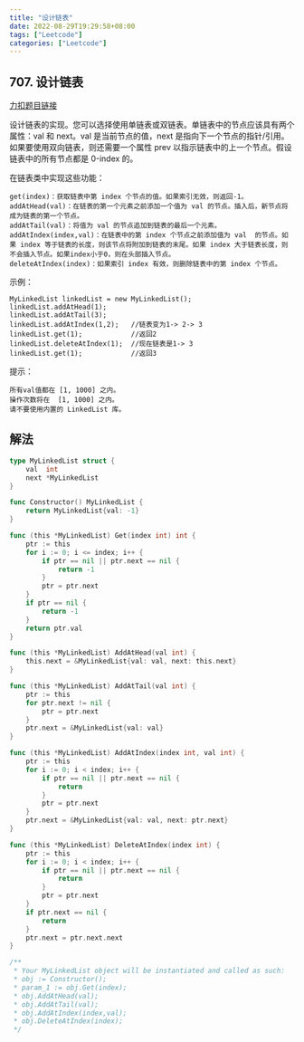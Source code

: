 ```yaml
---
title: "设计链表"
date: 2022-08-29T19:29:58+08:00
tags: ["Leetcode"]
categories: ["Leetcode"]
---
```


## 707. 设计链表

[力扣题目链接](https://leetcode.cn/problems/design-linked-list/)

设计链表的实现。您可以选择使用单链表或双链表。单链表中的节点应该具有两个属性：val 和 next。val 是当前节点的值，next 是指向下一个节点的指针/引用。如果要使用双向链表，则还需要一个属性 prev 以指示链表中的上一个节点。假设链表中的所有节点都是 0-index 的。

在链表类中实现这些功能：

    get(index)：获取链表中第 index 个节点的值。如果索引无效，则返回-1。
    addAtHead(val)：在链表的第一个元素之前添加一个值为 val 的节点。插入后，新节点将成为链表的第一个节点。
    addAtTail(val)：将值为 val 的节点追加到链表的最后一个元素。
    addAtIndex(index,val)：在链表中的第 index 个节点之前添加值为 val  的节点。如果 index 等于链表的长度，则该节点将附加到链表的末尾。如果 index 大于链表长度，则不会插入节点。如果index小于0，则在头部插入节点。
    deleteAtIndex(index)：如果索引 index 有效，则删除链表中的第 index 个节点。

示例：

    MyLinkedList linkedList = new MyLinkedList();
    linkedList.addAtHead(1);
    linkedList.addAtTail(3);
    linkedList.addAtIndex(1,2);   //链表变为1-> 2-> 3
    linkedList.get(1);            //返回2
    linkedList.deleteAtIndex(1);  //现在链表是1-> 3
    linkedList.get(1);            //返回3

提示：

    所有val值都在 [1, 1000] 之内。
    操作次数将在  [1, 1000] 之内。
    请不要使用内置的 LinkedList 库。


## 解法
```go
type MyLinkedList struct {
	val  int
	next *MyLinkedList
}

func Constructor() MyLinkedList {
	return MyLinkedList{val: -1}
}

func (this *MyLinkedList) Get(index int) int {
	ptr := this
	for i := 0; i <= index; i++ {
		if ptr == nil || ptr.next == nil {
			return -1
		}
		ptr = ptr.next
	}
	if ptr == nil {
		return -1
	}
	return ptr.val
}

func (this *MyLinkedList) AddAtHead(val int) {
	this.next = &MyLinkedList{val: val, next: this.next}
}

func (this *MyLinkedList) AddAtTail(val int) {
	ptr := this
	for ptr.next != nil {
		ptr = ptr.next
	}
	ptr.next = &MyLinkedList{val: val}
}

func (this *MyLinkedList) AddAtIndex(index int, val int) {
	ptr := this
	for i := 0; i < index; i++ {
		if ptr == nil || ptr.next == nil {
			return
		}
		ptr = ptr.next
	}
	ptr.next = &MyLinkedList{val: val, next: ptr.next}
}

func (this *MyLinkedList) DeleteAtIndex(index int) {
	ptr := this
	for i := 0; i < index; i++ {
		if ptr == nil || ptr.next == nil {
			return
		}
		ptr = ptr.next
	}
	if ptr.next == nil {
		return
	}
	ptr.next = ptr.next.next
}

/**
 * Your MyLinkedList object will be instantiated and called as such:
 * obj := Constructor();
 * param_1 := obj.Get(index);
 * obj.AddAtHead(val);
 * obj.AddAtTail(val);
 * obj.AddAtIndex(index,val);
 * obj.DeleteAtIndex(index);
 */
```